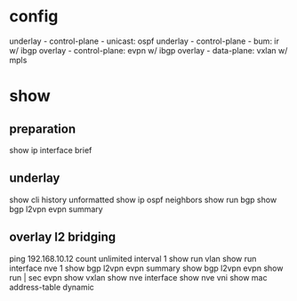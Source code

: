 # config
underlay - control-plane - unicast: ospf
underlay - control-plane - bum: ir w/ ibgp
overlay - control-plane: evpn w/ ibgp
overlay - data-plane: vxlan w/ mpls

# show
## preparation
show ip interface brief

## underlay
show cli history unformatted
show ip ospf neighbors 
show run bgp
show bgp l2vpn evpn summary

## overlay l2 bridging
ping 192.168.10.12 count unlimited interval 1
show run vlan
show run interface nve 1
show bgp l2vpn evpn summary
show bgp l2vpn evpn
show run | sec evpn
show vxlan
show nve interface 
show nve vni
show mac address-table dynamic
